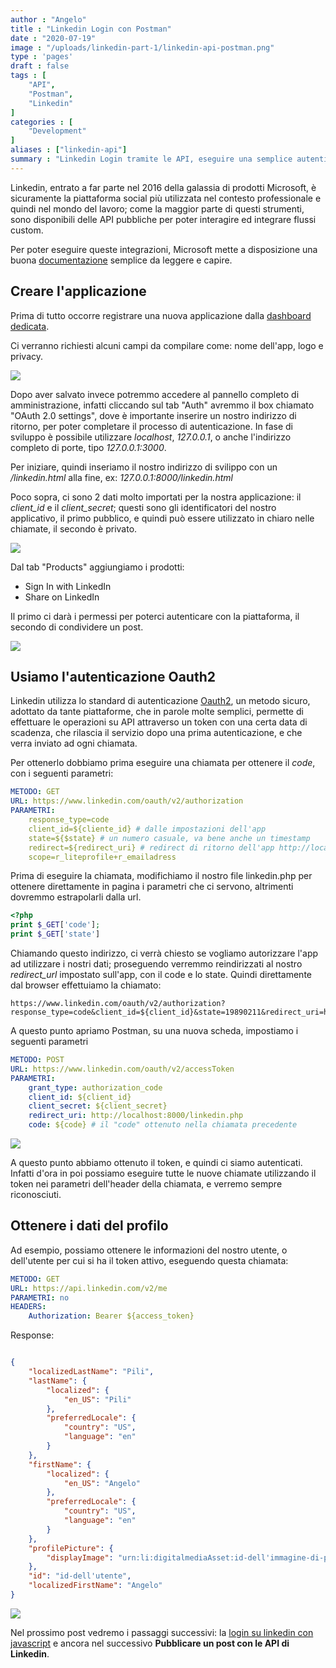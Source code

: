 ```yaml
---
author : "Angelo"
title : "Linkedin Login con Postman"
date : "2020-07-19"
image : "/uploads/linkedin-part-1/linkedin-api-postman.png"
type : 'pages'
draft : false
tags : [
    "API",
    "Postman",
    "Linkedin"
]
categories : [
    "Development"
]
aliases : ["linkedin-api"]
summary : "Linkedin Login tramite le API, eseguire una semplice autenticazione, e ottenere i dati dell'utente e pubblicare qualcosa sulla propria bacheca."
---
```


Linkedin, entrato a far parte nel 2016 della galassia di prodotti Microsoft, è sicuramente la piattaforma social più utilizzata nel contesto professionale e quindi nel mondo del lavoro; come la maggior parte di questi strumenti, sono disponibili delle API pubbliche per poter interagire ed integrare flussi custom.

Per poter eseguire queste integrazioni, Microsoft mette a disposizione una buona [documentazione](https://docs.microsoft.com/it-it/linkedin/) semplice da leggere e capire.

## Creare l'applicazione
Prima di tutto occorre registrare una nuova applicazione dalla [dashboard dedicata](https://www.linkedin.com/developer/apps/new). 

Ci verranno richiesti alcuni campi da compilare come: nome dell'app, logo e privacy.

![](/uploads/linkedin-part-1/schermata-linkedin-1.png)

Dopo aver salvato invece potremmo accedere al pannello completo di amministrazione, infatti cliccando sul tab "Auth" avremmo il box chiamato "OAuth 2.0 settings", dove è importante inserire un nostro indirizzo di ritorno, per poter completare il processo di autenticazione. In fase di sviluppo è possibile utilizzare *localhost*, *127.0.0.1*, o anche l'indirizzo completo di porte, tipo *127.0.0.1:3000*.

Per iniziare, quindi inseriamo il nostro indirizzo di svilippo con un */linkedin.html* alla fine, ex: *127.0.0.1:8000/linkedin.html*

Poco sopra, ci sono 2 dati molto importati per la nostra applicazione: il *client_id* e il *client_secret*; questi sono gli identificatori del nostro applicativo, il primo pubblico, e quindi può essere utilizzato in chiaro nelle chiamate, il secondo è privato.

![](/uploads/linkedin-part-1/schermata-linkedin-2.png)

Dal tab "Products" aggiungiamo i prodotti:
- Sign In with LinkedIn
- Share on LinkedIn

Il primo ci darà i permessi per poterci autenticare con la piattaforma, il secondo di condividere un post.

![](/uploads/linkedin-part-1/schermata-linkedin-3.png)

## Usiamo l'autenticazione Oauth2
Linkedin utilizza lo standard di autenticazione [Oauth2](https://oauth.net/2/), un metodo sicuro, adottato da tante piattaforme, che in parole molte semplici, permette di effettuare le operazioni su API attraverso un token con una certa data di scadenza, che rilascia il servizio dopo una prima autenticazione, e che verra inviato ad ogni chiamata.

Per ottenerlo dobbiamo prima eseguire una chiamata per ottenere il *code*, con i seguenti parametri:

```yaml
METODO: GET
URL: https://www.linkedin.com/oauth/v2/authorization
PARAMETRI:
    response_type=code 
    client_id=${cliente_id} # dalle impostazioni dell'app
    state=${$state} # un numero casuale, va bene anche un timestamp
    redirect=${redirect_uri} # redirect di ritorno dell'app http://localhost:8000/linkedin.php
    scope=r_liteprofile+r_emailadress
```

Prima di eseguire la chiamata, modifichiamo il nostro file linkedin.php per ottenere direttamente in pagina i parametri che ci servono, altrimenti dovremmo estrapolarli dalla url.

```php
<?php
print $_GET['code'];
print $_GET['state']
```

Chiamando questo indirizzo, ci verrà chiesto se vogliamo autorizzare l'app ad utilizzare i nostri dati; proseguendo verremmo reindirizzati al nostro *redirect_url* impostato sull'app, con il code e lo state. Quindi direttamente dal browser effettuiamo la chiamato:
```url
https://www.linkedin.com/oauth/v2/authorization?response_type=code&client_id=${client_id}&state=19890211&redirect_uri=http://localhost:8000&scope=r_liteprofile+r_emailaddress
```


A questo punto apriamo Postman, su una nuova scheda, impostiamo i seguenti parametri
```yaml
METODO: POST
URL: https://www.linkedin.com/oauth/v2/accessToken
PARAMETRI:
    grant_type: authorization_code
    client_id: ${client_id}
    client_secret: ${client_secret}
    redirect_uri: http://localhost:8000/linkedin.php
    code: ${code} # il "code" ottenuto nella chiamata precedente
```

![](/uploads/linkedin-part-1/schermata-linkedin-4.png)

A questo punto abbiamo ottenuto il token, e quindi ci siamo autenticati. Infatti d'ora in poi possiamo eseguire tutte le nuove chiamate utilizzando il token nei parametri dell'header della chiamata, e verremo sempre riconosciuti.

## Ottenere i dati del profilo
Ad esempio, possiamo ottenere le informazioni del nostro utente, o dell'utente per cui si ha il token attivo, eseguendo questa chiamata:

```yaml
METODO: GET
URL: https://api.linkedin.com/v2/me
PARAMETRI: no
HEADERS:
    Authorization: Bearer ${access_token}
```

Response:
```json

{
    "localizedLastName": "Pili",
    "lastName": {
        "localized": {
            "en_US": "Pili"
        },
        "preferredLocale": {
            "country": "US",
            "language": "en"
        }
    },
    "firstName": {
        "localized": {
            "en_US": "Angelo"
        },
        "preferredLocale": {
            "country": "US",
            "language": "en"
        }
    },
    "profilePicture": {
        "displayImage": "urn:li:digitalmediaAsset:id-dell'immagine-di-profilo"
    },
    "id": "id-dell'utente",
    "localizedFirstName": "Angelo"
}
```

![](/uploads/linkedin-part-1/schermata-linkedin-5.png)


Nel prossimo post vedremo i passaggi successivi: la [login su linkedin con javascript](/post/linkedin-api-javascript) e ancora nel successivo **Pubblicare un post con le API di Linkedin**.